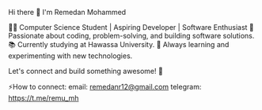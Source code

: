 Hi there 👋 I'm Remedan Mohammed 


👨‍💻 Computer Science Student | Aspiring Developer | Software Enthusiast
🚀 Passionate about coding, problem-solving, and building software solutions.
📚 Currently studying at Hawassa University.
🌱 Always learning and experimenting with new technologies.

Let's connect and build something awesome! 🚀

⚡️How to connect: 
email: remedanr12@gmail.com 
telegram: https://t.me/remu_mh
<!--
**remumoh/remumoh** is a ✨ _special_ ✨ repository because its `README.md` (this file) appears on your GitHub profile.

Here are some ideas to get you started:

- 🔭 I’m currently working on ...
- 🌱 I’m currently learning ...
- 👯 I’m looking to collaborate on ...
- 🤔 I’m looking for help with ...
- 💬 Ask me about ...
- 📫 How to reach me: ...
- 😄 Pronouns: ...
- ⚡ Fun fact: ...
-->
